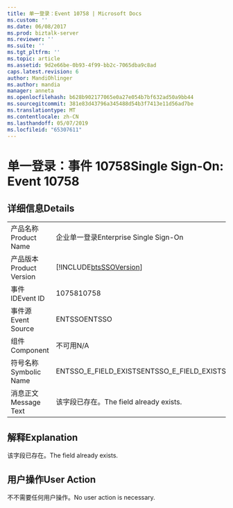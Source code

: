 ```yaml
---
title: 单一登录：Event 10758 | Microsoft Docs
ms.custom: ''
ms.date: 06/08/2017
ms.prod: biztalk-server
ms.reviewer: ''
ms.suite: ''
ms.tgt_pltfrm: ''
ms.topic: article
ms.assetid: 9d2e66be-0b93-4f99-bb2c-7065dba9c8ad
caps.latest.revision: 6
author: MandiOhlinger
ms.author: mandia
manager: anneta
ms.openlocfilehash: b628b902177065e0a27e054b7bf632ad50a9bb44
ms.sourcegitcommit: 381e83d43796a345488d54b3f7413e11d56ad7be
ms.translationtype: MT
ms.contentlocale: zh-CN
ms.lasthandoff: 05/07/2019
ms.locfileid: "65307611"
---
```

# <a name="single-sign-on-event-10758"></a><span data-ttu-id="fb99a-102">单一登录：事件 10758</span><span class="sxs-lookup"><span data-stu-id="fb99a-102">Single Sign-On: Event 10758</span></span>
## <a name="details"></a><span data-ttu-id="fb99a-103">详细信息</span><span class="sxs-lookup"><span data-stu-id="fb99a-103">Details</span></span>  
  
|                 |                                                            |
|-----------------|------------------------------------------------------------|
|  <span data-ttu-id="fb99a-104">产品名称</span><span class="sxs-lookup"><span data-stu-id="fb99a-104">Product Name</span></span>   |                 <span data-ttu-id="fb99a-105">企业单一登录</span><span class="sxs-lookup"><span data-stu-id="fb99a-105">Enterprise Single Sign-On</span></span>                  |
| <span data-ttu-id="fb99a-106">产品版本</span><span class="sxs-lookup"><span data-stu-id="fb99a-106">Product Version</span></span> | [!INCLUDE[btsSSOVersion](../includes/btsssoversion-md.md)] |
|    <span data-ttu-id="fb99a-107">事件 ID</span><span class="sxs-lookup"><span data-stu-id="fb99a-107">Event ID</span></span>     |                           <span data-ttu-id="fb99a-108">10758</span><span class="sxs-lookup"><span data-stu-id="fb99a-108">10758</span></span>                            |
|  <span data-ttu-id="fb99a-109">事件源</span><span class="sxs-lookup"><span data-stu-id="fb99a-109">Event Source</span></span>   |                           <span data-ttu-id="fb99a-110">ENTSSO</span><span class="sxs-lookup"><span data-stu-id="fb99a-110">ENTSSO</span></span>                           |
|    <span data-ttu-id="fb99a-111">组件</span><span class="sxs-lookup"><span data-stu-id="fb99a-111">Component</span></span>    |                            <span data-ttu-id="fb99a-112">不可用</span><span class="sxs-lookup"><span data-stu-id="fb99a-112">N/A</span></span>                             |
|  <span data-ttu-id="fb99a-113">符号名称</span><span class="sxs-lookup"><span data-stu-id="fb99a-113">Symbolic Name</span></span>  |                   <span data-ttu-id="fb99a-114">ENTSSO_E_FIELD_EXISTS</span><span class="sxs-lookup"><span data-stu-id="fb99a-114">ENTSSO_E_FIELD_EXISTS</span></span>                    |
|  <span data-ttu-id="fb99a-115">消息正文</span><span class="sxs-lookup"><span data-stu-id="fb99a-115">Message Text</span></span>   |                 <span data-ttu-id="fb99a-116">该字段已存在。</span><span class="sxs-lookup"><span data-stu-id="fb99a-116">The field already exists.</span></span>                  |
  
## <a name="explanation"></a><span data-ttu-id="fb99a-117">解释</span><span class="sxs-lookup"><span data-stu-id="fb99a-117">Explanation</span></span>  
 <span data-ttu-id="fb99a-118">该字段已存在。</span><span class="sxs-lookup"><span data-stu-id="fb99a-118">The field already exists.</span></span>  
  
## <a name="user-action"></a><span data-ttu-id="fb99a-119">用户操作</span><span class="sxs-lookup"><span data-stu-id="fb99a-119">User Action</span></span>  
 <span data-ttu-id="fb99a-120">不不需要任何用户操作。</span><span class="sxs-lookup"><span data-stu-id="fb99a-120">No user action is necessary.</span></span>